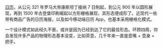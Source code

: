 [日历](https://uxdesign.cc/a-brief-history-of-calendar-design-c3f876689fed)，从公元 321 年罗马大帝康斯坦丁接纳 7 日制起，到公元 900 年以圆形展现，再到 1500 年古登堡印刷崛起以方形栅格展现，其形态便成形了。近现代一些带有商品广告的日历海报，以及如今移动端日历 App，也基本采用栅格化模式。

一个设计模式如此经久不衰，或许是因为已经到达了它的最佳形态。环顾四周，你会发现许多产品的物理形态基本没变，比如茶壶，几千年来一直是壶嘴 + 壶身 + 把手。